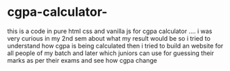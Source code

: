# cgpa-calculator-
this is a code in pure html css and vanilla js for cgpa calculator .... i was very curious in my 2nd sem about what my result would be so i tried to understand how cgpa is being calculated then i tried to build an website for all people of my batch and later which juniors can use for guessing their marks as per their exams and see how cgpa change 
